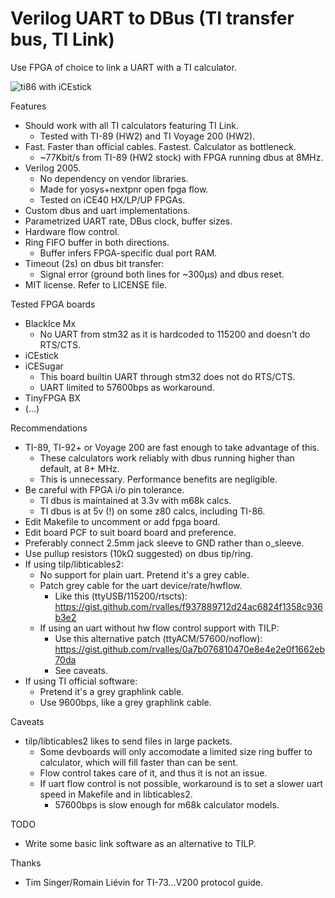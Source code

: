 # Verilog UART to DBus (TI transfer bus, TI Link)

Use FPGA of choice to link a UART with a TI calculator.

![ti86 with iCEstick](https://b.rvalles.net/unsorted/ti89_icestick_lowres.png)

Features
* Should work with all TI calculators featuring TI Link.
  * Tested with TI-89 (HW2) and TI Voyage 200 (HW2).
* Fast. Faster than official cables. Fastest. Calculator as bottleneck.
  * ~77Kbit/s from TI-89 (HW2 stock) with FPGA running dbus at 8MHz.
* Verilog 2005.
  * No dependency on vendor libraries.
  * Made for yosys+nextpnr open fpga flow.
  * Tested on iCE40 HX/LP/UP FPGAs.
* Custom dbus and uart implementations.
* Parametrized UART rate, DBus clock, buffer sizes.
* Hardware flow control.
* Ring FIFO buffer in both directions.
  * Buffer infers FPGA-specific dual port RAM.
* Timeout (2s) on dbus bit transfer:
  * Signal error (ground both lines for ~300µs) and dbus reset.
* MIT license. Refer to LICENSE file.

Tested FPGA boards
* BlackIce Mx
  * No UART from stm32 as it is hardcoded to 115200 and doesn't do RTS/CTS.
* iCEstick
* iCESugar
  * This board builtin UART through stm32 does not do RTS/CTS.
  * UART limited to 57600bps as workaround.
* TinyFPGA BX
* (...)

Recommendations
* TI-89, TI-92+ or Voyage 200 are fast enough to take advantage of this.
  * These calculators work reliably with dbus running higher than default, at 8+ MHz.
  * This is unnecessary. Performance benefits are negligible.
* Be careful with FPGA i/o pin tolerance.
  * TI dbus is maintained at 3.3v with m68k calcs.
  * TI dbus is at 5v (!) on some z80 calcs, including TI-86.
* Edit Makefile to uncomment or add fpga board.
* Edit board PCF to suit board board and preference.
* Preferably connect 2.5mm jack sleeve to GND rather than o_sleeve.
* Use pullup resistors (10kΩ suggested) on dbus tip/ring.
* If using tilp/libticables2:
  * No support for plain uart. Pretend it's a grey cable.
  * Patch grey cable for the uart device/rate/hwflow.
    * Like this (ttyUSB/115200/rtscts): https://gist.github.com/rvalles/f937889712d24ac6824f1358c936b3e2
  * If using an uart without hw flow control support with TILP:
    * Use this alternative patch (ttyACM/57600/noflow): https://gist.github.com/rvalles/0a7b076810470e8e4e2e0f1662eb70da
    * See caveats.
* If using TI official software:
  * Pretend it's a grey graphlink cable.
  * Use 9600bps, like a grey graphlink cable.

Caveats
* tilp/libticables2 likes to send files in large packets.
  * Some devboards will only accomodate a limited size ring buffer to calculator, which will fill faster than can be sent.
  * Flow control takes care of it, and thus it is not an issue.
  * If uart flow control is not possible, workaround is to set a slower uart speed in Makefile and in libticables2.
    * 57600bps is slow enough for m68k calculator models.

TODO
* Write some basic link software as an alternative to TILP.

Thanks
* Tim Singer/Romain Liévin for TI-73...V200 protocol guide.
